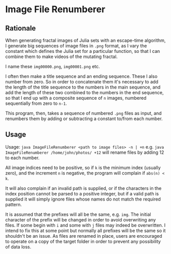 # Image File Renumberer

## Rationale

When generating fractal images of Julia sets with an escape-time algorithm, I generate big sequences of image files in `.png` format, as I vary the constant which defines the Julia set for a particular function, so that I can combine them to make videos of the mutating fractal.

I name these `img00000.png`, `img00001.png` etc.

I often then make a title sequence and an ending sequence.   These I also number from zero.   So in order to concatenate them it's necessary to add the length of the title sequence to the numbers in the main sequence, and add the length of these two combined to the numbers in the end sequence, so that I end up with a composite sequence of `n` images, numbered sequentially from zero to `n-1`.

This program, then, takes a sequence of numbered `.png` files as input, and renumbers them by adding or subtracting a constant to/from each number.

## Usage

Usage:  `java ImageFileRenumberer <path to image files> -n | +n`
e.g.  `java ImageFileRenumberer /home/john/photos/ +12`
will rename files by adding 12 to each number.

All image indices need to be positive, so if `k` is the minimum index (usually zero), and the increment `n` is negative, the program will complain if `abs(n) < k`.

It will also complain if an invalid path is supplied, or if the characters in the index position cannot be parsed to a positive integer, but if a valid path is supplied it will simply ignore files whose names do not match the required pattern.

It is assumed that the prefixes will all be the same, e.g. `img`.   The initial character of the prefix will be changed in order to avoid overwriting any files.   If some begin with `i` and some with `j` files may indeed be overwritten.   I intend to fix this at some point but normally all prefixes will be the same so it shouldn't be an issue.   As files are renamed in place, users are encouraged to operate on a copy of the target folder in order to prevent any possibility of data loss. 
